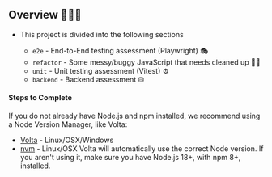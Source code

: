 
## Overview 👩🏻‍💻

* This project is divided into the following sections 

  * `e2e` - End-to-End testing assessment (Playwright) 🎭
  * `refactor` - Some messy/buggy JavaScript that needs cleaned up 🧹🧹
  * `unit` - Unit testing assessment (Vitest) ⚙️
  * `backend` - Backend assessment ⛁

#### Steps to Complete 
 If you do not already have Node.js and npm installed, we recommend using a Node Version Manager, like Volta:
   * [Volta](https://docs.volta.sh/guide/getting-started) - Linux/OSX/Windows
   * [nvm](https://github.com/creationix/nvm) - Linux/OSX
Volta will automatically use the correct Node version. If you aren't using it, make sure you have Node.js 18+, with npm 8+, installed.
